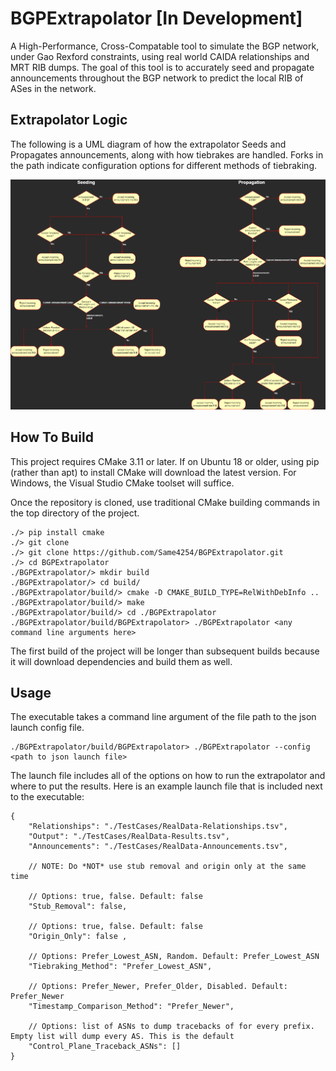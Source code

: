 # BGPExtrapolator [In Development]

A High-Performance, Cross-Compatable tool to simulate the BGP network, under Gao Rexford constraints, using real world CAIDA relationships and MRT RIB dumps. The goal of this tool is to accurately seed and propagate announcements throughout the BGP network to predict the local RIB of ASes in the network.

## Extrapolator Logic

The following is a UML diagram of how the extrapolator Seeds and Propagates announcements, along with how tiebrakes are handled. Forks in the path indicate configuration options for different methods of tiebraking.

![](/ExtrapolatorVerificationLogic.png)

## How To Build

This project requires CMake 3.11 or later. If on Ubuntu 18 or older, using pip (rather than apt) to install CMake will download the latest version. For Windows, the Visual Studio CMake toolset will suffice.

Once the repository is cloned, use traditional CMake building commands in the top directory of the project.

```
./> pip install cmake
./> git clone 
./> git clone https://github.com/Same4254/BGPExtrapolator.git
./> cd BGPExtrapolator
./BGPExtrapolator/> mkdir build
./BGPExtrapolator/> cd build/
./BGPExtrapolator/build/> cmake -D CMAKE_BUILD_TYPE=RelWithDebInfo ..
./BGPExtrapolator/build/> make
./BGPExtrapolator/build/> cd ./BGPExtrapolator
./BGPExtrapolator/build/BGPExtrapolator> ./BGPExtrapolator <any command line arguments here> 
```

The first build of the project will be longer than subsequent builds because it will download dependencies and build them as well.

## Usage

The executable takes a command line argument of the file path to the json launch config file. 
```
./BGPExtrapolator/build/BGPExtrapolator> ./BGPExtrapolator --config <path to json launch file>
```

The launch file includes all of the options on how to run the extrapolator and where to put the results. Here is an example launch file that is included next to the executable:
```
{
    "Relationships": "./TestCases/RealData-Relationships.tsv",
    "Output": "./TestCases/RealData-Results.tsv",
    "Announcements": "./TestCases/RealData-Announcements.tsv",

    // NOTE: Do *NOT* use stub removal and origin only at the same time

    // Options: true, false. Default: false
    "Stub_Removal": false,

    // Options: true, false. Default: false
    "Origin_Only": false ,

    // Options: Prefer_Lowest_ASN, Random. Default: Prefer_Lowest_ASN
    "Tiebraking_Method": "Prefer_Lowest_ASN",

    // Options: Prefer_Newer, Prefer_Older, Disabled. Default: Prefer_Newer
    "Timestamp_Comparison_Method": "Prefer_Newer",

    // Options: list of ASNs to dump tracebacks of for every prefix. Empty list will dump every AS. This is the default
    "Control_Plane_Traceback_ASNs": []
}
```
